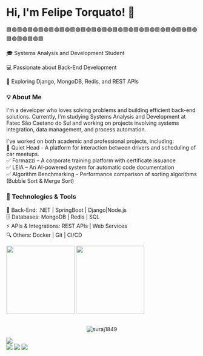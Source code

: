   # Hi, I'm Felipe Torquato! 👋
 🟩🟢🟩🟢🟩🟢🟩🟢🟩🟢🟩🟢🟩🟢🟩🟢🟩🟢🟩🟢🟩🟢🟩🟢🟩🟢🟩🟢🟩🟢🟩🟢🟩🟢🟩🟢🟩🟢🟩🟢🟩🟢🟩 

🎓 Systems Analysis and Development Student<p>
💻 Passionate about Back-End Development<p>
🚀 Exploring Django, MongoDB, Redis, and REST APIs<p>

### 💡 About Me

I'm a developer who loves solving problems and building efficient back-end solutions. Currently, I'm studying Systems Analysis and Development at Fatec São Caetano do Sul and working on projects involving systems integration, data management, and process automation.

I've worked on both academic and professional projects, including:<br>
🚧 Quiet Head - A platform for interaction between drivers and scheduling of car meetups. <br>
✅ Formazzi – A corporate training platform with certificate issuance<br>
✅ LEIA – An AI-powered system for automatic code documentation<br>
✅ Algorithm Benchmarking – Performance comparison of sorting algorithms (Bubble Sort & Merge Sort)<br>

### 🔧 Technologies & Tools
💾 Back-End: .NET | SpringBoot | Django|Node.js <br>
🗄️ Databases: MongoDB | Redis | SQL <br>
⚡ APIs & Integrations: REST APIs | Web Services<br>
🔍 Others: Docker | Git | CI/CD<br>

<p>
  <img src="https://github-readme-stats.vercel.app/api/top-langs/?username=felpsts&layout=compact&theme=github_dark&text_color=FFFFFF&border_color=00FF00&title_color=00FF00" height="180px"/>
  <img src="https://github-readme-streak-stats.herokuapp.com?user=FELPSTS&theme=github-dark&text_color=00FF00&border_color=00FF00" height="180px"/>
</p>

  
##
<p  align="center"> <img src="https://komarev.com/ghpvc/?username=FELPSTS1849&label=Profile%20views&color=008000&style=flat" alt="suraj1849"/> </p>


<img src="https://skillicons.dev/icons?i=nodejs,python,flask,express,cs,dotnet,java,spring,mysql,mongodb,django,redis,dart,javascript"/>

<div> 
 <a href="https://discord.gg/Felpst#7547" target="_blank"><img src="https://img.shields.io/badge/Discord-7289DA?style=for-the-badge&logo=discord&logoColor=white" target="_blank"></a> 
  <a href = "mailto:macleimotog0@gmail.com"><img src="https://img.shields.io/badge/-Gmail-%23333?style=for-the-badge&logo=gmail&logoColor=white" target="_blank"></a>
  <a href="https://www.linkedin.com/in/felipe-torquato-3a037b206/" target="_blank"><img src="https://img.shields.io/badge/-LinkedIn-%230077B5?style=for-the-badge&logo=linkedin&logoColor=white" target="_blank"></a> 
</div>
